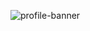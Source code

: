 ![profile-banner](https://user-images.githubusercontent.com/10801348/178152959-8266ef20-e7e7-4ab8-b254-551c310bd2dd.png)
